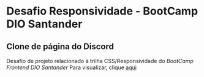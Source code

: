 # Desafio Responsividade - BootCamp DIO Santander
## Clone de página do Discord

Desafio de projeto relacionado à trilha CSS/Responsividade do *BootCamp Frontend DIO Santander*
Para visualizar, clique [aqui](https://adeiltonmsantos.github.io/desafio-dio-discord/)
